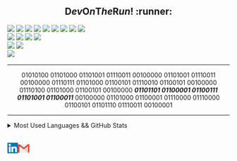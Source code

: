 <h2 align="center"><b>D</b><i>ev</i><b>O</b><i>n</i>T<i>he</i><b>R</b><i>un</i>! :runner:</h2>

![](https://img.shields.io/badge/Code-PHP-informational?style=flat-square&logo=php&color=777bb4&logoColor=8892BF)
![](https://img.shields.io/badge/Code-Laravel-informational?style=flat-square&logo=laravel&color=FF2D20)
![](https://img.shields.io/badge/Code-Lumen-informational?style=flat-square&logo=lumen&color=F4645F)
![](https://img.shields.io/badge/Code-JavaScript-informational?style=flat-square&logo=javascript&color=F7DF1E)
![](https://img.shields.io/badge/Code-NodeJS-informational?style=flat-square&logo=nodejs&color=339933)
![](https://img.shields.io/badge/Code-Go-informational?style=flat-square&logo=go&color=00ADD8)
![](https://img.shields.io/badge/DB-MySQL-informational?style=flat-square&logo=mysql&color=4479A1&logoColor=2496ED)
![](https://img.shields.io/badge/DB-SQLServer-informational?style=flat-square&logo=microsoft-sql-server&color=CC2927&logoColor=CC2927)
![](https://img.shields.io/badge/DB-MongoDB-informational?style=flat-square&logo=mongodb&color=47A248&logoColor=47A248)
<br>
![](https://img.shields.io/badge/Tools-Docker-informational?style=flat-square&logo=docker&color=2496ED)
![](https://img.shields.io/badge/Tools-Git-black?style=flat-square&logo=git)
![](https://img.shields.io/badge/Tools-JIRA-0052CC?style=flat-square&logo=jira)
![](https://img.shields.io/badge/Tools-VSCode-007ACC?style=flat-square&logo=visual-studio-code&logoColor=white)
<br>
![](https://img.shields.io/badge/OS-Linux-informational?style=flat-square&logo=linux&color=FCC624)
![](https://img.shields.io/badge/OS-WSL2-ormational?style=flat-square&logo=linux&color=0872CA)
<br>
![](https://komarev.com/ghpvc/?username=filipe1309)

<hr>

<p align="center">
01010100 01101000 01101001 01110011 00100000 01101001 01110011 00100000 01110111 01101000 01100101 01110010 01100101 00100000 01110100 01101000 01100101 00100000 <b><i>01101101 01100001 01100111 01101001 01100011</i></b> 00100000 01101000 01100001 01110000 01110000 01100101 01101110 01110011 00100001
</p>

<hr>

<details>
  <summary>Most Used Languages && GitHub Stats</summary>
  <div>
    <div align="left">
      <img src="https://github-readme-stats.vercel.app/api/top-langs/?username=filipe1309&langs_count=20&layout=compact&theme=dark">
      <img src="https://github-readme-stats.vercel.app/api?username=filipe1309&show_icons=true&theme=highcontrast">
    </div>
</details>

<br>

<p>
    <a href="https://www.linkedin.com/in/filipe1309/" target="_blank">
      <img align="left" alt="Linkedin" width="24px" src="assets/Linkedin.svg" />
    </a>
    <a href="mailto:filipe1309@gmail.com" target="_blank">
      <img align="left" alt="Gmail" width="26px" src="assets/Gmail.svg" />
    </a>
</p>
